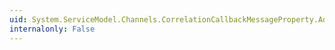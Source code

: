 ```yaml
---
uid: System.ServiceModel.Channels.CorrelationCallbackMessageProperty.AddData(System.String,System.Func{System.String})
internalonly: False
---
```

